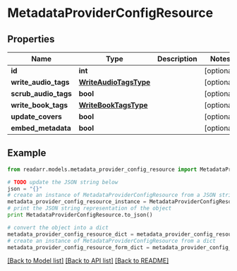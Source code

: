 # MetadataProviderConfigResource


## Properties
Name | Type | Description | Notes
------------ | ------------- | ------------- | -------------
**id** | **int** |  | [optional] 
**write_audio_tags** | [**WriteAudioTagsType**](WriteAudioTagsType.md) |  | [optional] 
**scrub_audio_tags** | **bool** |  | [optional] 
**write_book_tags** | [**WriteBookTagsType**](WriteBookTagsType.md) |  | [optional] 
**update_covers** | **bool** |  | [optional] 
**embed_metadata** | **bool** |  | [optional] 

## Example

```python
from readarr.models.metadata_provider_config_resource import MetadataProviderConfigResource

# TODO update the JSON string below
json = "{}"
# create an instance of MetadataProviderConfigResource from a JSON string
metadata_provider_config_resource_instance = MetadataProviderConfigResource.from_json(json)
# print the JSON string representation of the object
print MetadataProviderConfigResource.to_json()

# convert the object into a dict
metadata_provider_config_resource_dict = metadata_provider_config_resource_instance.to_dict()
# create an instance of MetadataProviderConfigResource from a dict
metadata_provider_config_resource_form_dict = metadata_provider_config_resource.from_dict(metadata_provider_config_resource_dict)
```
[[Back to Model list]](../README.md#documentation-for-models) [[Back to API list]](../README.md#documentation-for-api-endpoints) [[Back to README]](../README.md)


